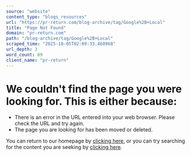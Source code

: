 ```yaml
---
source: "website"
content_type: "blogs_resources"
url: "https://pr-return.com/blog-archive/tag/Google%2B+Local"
title: "Page Not Found"
domain: "pr-return.com"
path: "/blog-archive/tag/Google%2B+Local"
scraped_time: "2025-10-05T02:09:33.460968"
url_depth: 3
word_count: 69
client_name: "pr-return"
---
```


# We couldn't find the page you were looking for. This is either because:

*   There is an error in the URL entered into your web browser. Please check the URL and try again.
*   The page you are looking for has been moved or deleted.

You can return to our homepage by [clicking here](/), or you can try searching for the content you are seeking by [clicking here](/search).